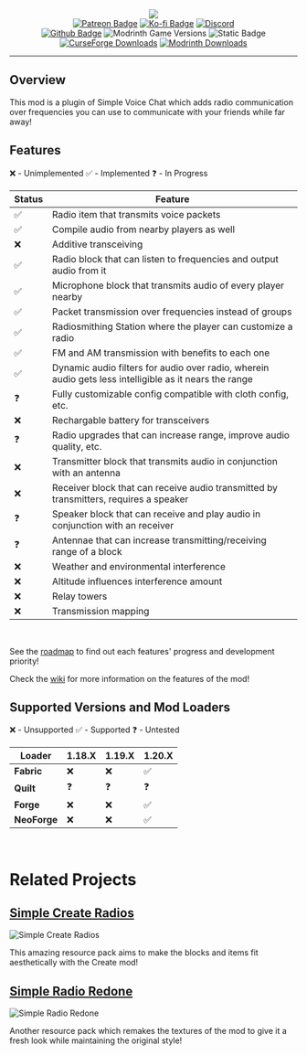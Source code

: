 <div style="text-align:center;"><img src="https://github.com/CodinGlitch/SimpleRadio/assets/22829873/30156ede-b1dd-4842-9b26-0f0dfadf9360"></div>

<div style="text-align:center;">
<a href="https://www.patreon.com/codinglitch"><img alt="Patreon Badge" src="https://img.shields.io/badge/CodinGlitch-red?style=flat-square&logo=patreon"></a>
<a href="https://ko-fi.com/codinglitch"><img alt="Ko-fi Badge" src="https://img.shields.io/badge/CodinGlitch-white?style=flat-square&logo=kofi"></a>
<a href="https://www.patreon.com/codinglitch"><img alt="Discord" src="https://img.shields.io/discord/1192568922185146559?style=flat-square&logo=discord&label=Discord&labelColor=222222&color=5865f2"></a>
</div>

<div style="text-align:center;">
<a href="https://www.patreon.com/codinglitch"><img alt="Github Badge" src="https://img.shields.io/badge/SimpleRadio-222222?style=flat-square&logo=github"></a>
<img alt="Modrinth Game Versions" src="https://img.shields.io/modrinth/game-versions/simple-voice-radio?style=flat-square&label=Available%20for&labelColor=222222&color=white">
<img alt="Static Badge" src="https://img.shields.io/badge/License-GPLv3-darkred?style=flat-square&labelColor=222222">
</div>

<div style="text-align:center;">
<a href="https://www.patreon.com/codinglitch"><img alt="CurseForge Downloads" src="https://img.shields.io/curseforge/dt/820070?style=flat-square&logo=curseforge&label=CurseForge&labelColor=222222&color=red"></a>
<a href="https://www.patreon.com/codinglitch"><img alt="Modrinth Downloads" src="https://img.shields.io/modrinth/dt/simple-voice-radio?style=flat-square&logo=modrinth&label=Modrinth&labelColor=222222&color=1bd96a"></a>
</div>

---

## Overview

This mod is a plugin of Simple Voice Chat which adds radio communication over frequencies you can use to communicate with your friends while far away!

## Features
❌ - Unimplemented
✅ - Implemented
❓ - In Progress

| Status | Feature                                                                                                |
|--------|--------------------------------------------------------------------------------------------------------|
| ✅      | Radio item that transmits voice packets                                                                |
| ✅      | Compile audio from nearby players as well                                                              |
| ❌      | Additive transceiving                                                                                  |
| ✅      | Radio block that can listen to frequencies and output audio from it                                    |
| ✅      | Microphone block that transmits audio of every player nearby                                           |
| ✅      | Packet transmission over frequencies instead of groups                                                 |
| ✅      | Radiosmithing Station where the player can customize a radio                                           |
| ✅      | FM and AM transmission with benefits to each one                                                       |
| ✅      | Dynamic audio filters for audio over radio, wherein audio gets less intelligible as it nears the range |
| ❓      | Fully customizable config compatible with cloth config, etc.                                           |
| ❌      | Rechargable battery for transceivers                                                                   |
| ❓      | Radio upgrades that can increase range, improve audio quality, etc.                                    |
| ❌      | Transmitter block that transmits audio in conjunction with an antenna                                  |
| ❌      | Receiver block that can receive audio transmitted by transmitters, requires a speaker                  |
| ❓      | Speaker block that can receive and play audio in conjunction with an receiver                          |
| ❓      | Antennae that can increase transmitting/receiving range of a block                                     |
| ❌      | Weather and environmental interference                                                                 |
| ❌      | Altitude influences interference amount                                                                |
| ❌      | Relay towers                                                                                           |
| ❌      | Transmission mapping                                                                                   |

<br>

See the [roadmap](https://github.com/CodinGlitch/SimpleRadio/wiki/Roadmap) to find out each features' progress and development priority!

Check the [wiki](https://github.com/CodinGlitch/SimpleRadio/wiki) for more information on the features of the mod!

## Supported Versions and Mod Loaders
❌ - Unsupported
✅ - Supported
❓ - Untested

| Loader       | 1.18.X | 1.19.X | 1.20.X |
|--------------|--------|--------|--------|
| **Fabric**   | ❌      | ❌      | ✅      |
| **Quilt**    | ❓      | ❓      | ❓      |
| **Forge**    | ❌      | ❌      | ✅      |
| **NeoForge** | ❌      | ❌      | ✅      |


<br>

# Related Projects

## [Simple Create Radios](https://modrinth.com/resourcepack/simple-create-radios)
![Simple Create Radios](https://github.com/CodinGlitch/SimpleRadio/assets/22829873/a602e295-2de6-42e5-b182-71404b7625de)

This amazing resource pack aims to make the blocks and items fit aesthetically with the Create mod!

## [Simple Radio Redone](https://modrinth.com/resourcepack/simple-radio-redone)
![Simple Radio Redone](https://cdn.modrinth.com/data/cached_images/7c816071a7f11f8a20e17724f8b0b72f3d1ff63d.png)

Another resource pack which remakes the textures of the mod to give it a fresh look while maintaining the original style!